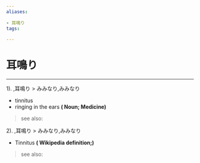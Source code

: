 ```yaml
---
aliases:
    
- 耳鳴り
tags:
    
---
```


# 耳鳴り
---
1).
,耳鳴り > みみなり,みみなり

- tinnitus
- ringing in the ears
**( Noun; Medicine)**
> see also: 
            
2).
,耳鳴り > みみなり,みみなり

- Tinnitus
**( Wikipedia definition;)**
> see also: 
            